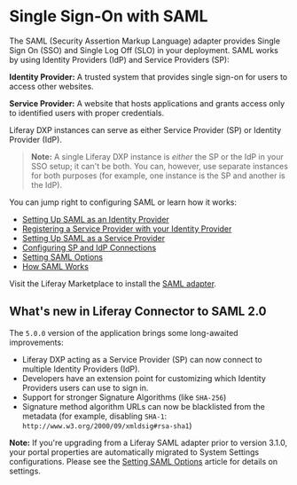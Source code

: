 # Single Sign-On with SAML

The SAML (Security Assertion Markup Language) adapter provides Single Sign On (SSO) and Single Log Off (SLO) in your deployment. SAML works by using Identity Providers (IdP) and Service Providers (SP): 

**Identity Provider:** A trusted system that provides single sign-on for users to access other websites.

**Service Provider:** A website that hosts applications and grants access only to identified users with proper credentials.

Liferay DXP instances can serve as either Service Provider (SP) or Identity Provider (IdP). 

> **Note:** A single Liferay DXP instance is *either* the SP or the IdP in your SSO setup; it can't be both. You can, however, use separate instances for both purposes (for example, one instance is the SP and another is the IdP).

You can jump right to configuring SAML or learn how it works: 

- [Setting Up SAML as an Identity Provider](./02-setting-up-identity-provider.md)
- [Registering a Service Provider with your Identity Provider](./03-registering-a-service-provider.md)
- [Setting Up SAML as a Service Provider](04-setting-up-service-provider.md)
- [Configuring SP and IdP Connections](05-configuring-sp-and-idp-connections.md)
- [Setting SAML Options](06-configuring-saml.md)
- [How SAML Works](07-how-saml-works.md)

Visit the Liferay Marketplace to install the [SAML adapter](https://web.liferay.com/marketplace/-/mp/application/15188711). 

## What's new in Liferay Connector to SAML 2.0

The `5.0.0` version of the application brings some long-awaited improvements:

* Liferay DXP acting as a Service Provider (SP) can now connect to multiple Identity Providers (IdP). 
* Developers have an extension point for customizing which Identity Providers users can use to sign in. 
* Support for stronger Signature Algorithms (like `SHA-256`) 
* Signature method algorithm URLs can now be blacklisted from the metadata (for example, disabling `SHA-1`: `http://www.w3.org/2000/09/xmldsig#rsa-sha1`)

**Note:** If you're upgrading from a Liferay SAML adapter prior to version 3.1.0, your portal properties are automatically migrated to System Settings configurations. Please see the [Setting SAML Options](./06-configuring-saml.md) article for details on settings.
